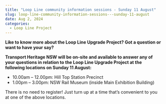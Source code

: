 ```yaml
---
title: "Loop Line community information sessions - Sunday 11 August"
slug: loop-line-community-information-sessions---sunday-11-august
date: Aug 2, 2024
categories:
  - Loop Line Project
---
```



**Like to know more about the Loop Line Upgrade Project? Got a question or want to have your say?**

**Transport Heritage NSW will be on-site and available to answer any of your questions in relation to the Loop Line Upgrade Project at the following locations on Sunday 11 August:**

* 10.00am – 12.00pm: Hill Top Station Precinct
* 1.00pm – 3.00pm: NSW Rail Museum (inside Main Exhibition Building)

There is no need to register! Just turn up at a time that’s convenient to you at one of the above locations.
